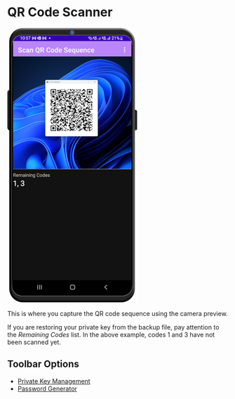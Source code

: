 # QR Code Scanner
![QR Code Scanner](/readme_images/scan2.png)

This is where you capture the QR code sequence using the camera preview. 

If you are restoring your private key from the backup file, pay attention to the *Remaining Codes* list. In the above example, codes 1 and 3 have not been scanned yet.

## Toolbar Options
- [Private Key Management](key_management.md)
- [Password Generator](password_generator.md)